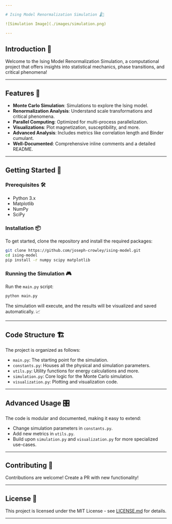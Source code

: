 ```yaml
---

# Ising Model Renormalization Simulation 🌡️🔬

![Simulation Image](./images/simulation.png)

---
```


## Introduction 🎉

Welcome to the Ising Model Renormalization Simulation, a computational project that offers insights into statistical mechanics, phase transitions, and critical phenomena! 

---

## Features 🚀

- **Monte Carlo Simulation**: Simulations to explore the Ising model.
- **Renormalization Analysis**: Understand scale transformations and critical phenomena.
- **Parallel Computing**: Optimized for multi-process parallelization.
- **Visualizations**: Plot magnetization, susceptibility, and more.
- **Advanced Analysis**: Includes metrics like correlation length and Binder cumulant.
- **Well-Documented**: Comprehensive inline comments and a detailed README.

---

## Getting Started 🏁

### Prerequisites 🛠️

- Python 3.x
- Matplotlib
- NumPy
- SciPy

### Installation 📦

To get started, clone the repository and install the required packages:

```bash
git clone https://github.com/joseph-crowley/ising-model.git
cd ising-model 
pip install -r numpy scipy matplotlib
```

### Running the Simulation 🎮

Run the `main.py` script:

```bash
python main.py
```

The simulation will execute, and the results will be visualized and saved automatically. 📈

---

## Code Structure 🏗️

The project is organized as follows:

- `main.py`: The starting point for the simulation.
- `constants.py`: Houses all the physical and simulation parameters.
- `utils.py`: Utility functions for energy calculations and more.
- `simulation.py`: Core logic for the Monte Carlo simulation.
- `visualization.py`: Plotting and visualization code.

---

## Advanced Usage 🎛️

The code is modular and documented, making it easy to extend:

- Change simulation parameters in `constants.py`.
- Add new metrics in `utils.py`.
- Build upon `simulation.py` and `visualization.py` for more specialized use-cases.

---

## Contributing 🤝

Contributions are welcome! Create a PR with new functionality!

---

## License 📝

This project is licensed under the MIT License - see [LICENSE.md](LICENSE.md) for details.

---
